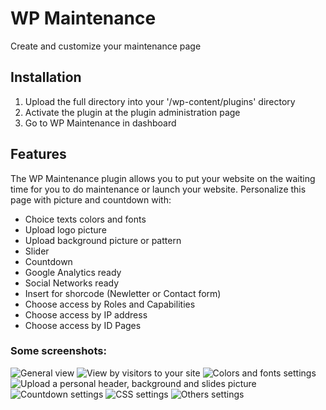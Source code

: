 # WP Maintenance
Create and customize your maintenance page

## Installation
1. Upload the full directory into your '/wp-content/plugins' directory
2. Activate the plugin at the plugin administration page
3. Go to WP Maintenance in dashboard

## Features

The WP Maintenance plugin allows you to put your website on the waiting time for you to do maintenance or launch your website. Personalize this page with picture and countdown with:

- Choice texts colors and fonts
- Upload logo picture
- Upload background picture or pattern
- Slider
- Countdown
- Google Analytics ready
- Social Networks ready
- Insert for shorcode (Newletter or Contact form)
- Choose access by Roles and Capabilities
- Choose access by IP address
- Choose access by ID Pages

### Some screenshots:

![General view](https://wpmaintenance.info/plugins/images/wp-maintenance/screenshot-1.png)
![View by visitors to your site](https://wpmaintenance.info/plugins/images/wp-maintenance/screenshot-2.png)
![Colors and fonts settings](https://wpmaintenance.info/plugins/images/wp-maintenance/screenshot-3.png)
![Upload a personal header, background and slides picture](https://wpmaintenance.info/plugins/images/wp-maintenance/screenshot-4.png)
![Countdown settings](https://wpmaintenance.info/plugins/images/wp-maintenance/screenshot-5.png)
![CSS settings](https://wpmaintenance.info/plugins/images/wp-maintenance/screenshot-6.png)
![Others settings](https://wpmaintenance.info/plugins/images/wp-maintenance/screenshot-7.png)
